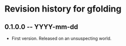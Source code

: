 # Revision history for gfolding

## 0.1.0.0 -- YYYY-mm-dd

* First version. Released on an unsuspecting world.
